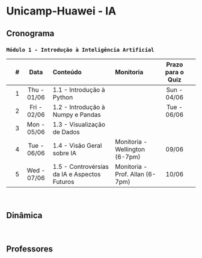 # Unicamp-Huawei - IA

## Cronograma
### ```Módulo 1 - Introdução à Inteligência Artificial```

|  | # | Data | Conteúdo | Monitoria | Prazo para o Quiz |  |
|:---:|:---:|:---:|:---|:---|:---:|:---:|
|  | 1 | Thu - 01/06 | 1.1 - Introdução à Python |  | Sun - 04/06 |  |
|  | 2 | Fri - 02/06 | 1.2 - Introdução à Numpy e Pandas |  | Tue - 06/06 |  |
|  | 3 | Mon - 05/06 | 1.3 - Visualização de Dados |  |  |
|  | 4 | Tue - 06/06 | 1.4 - Visão Geral sobre IA | Monitoria - Wellington (6-7pm) | 09/06 |  |
|  | 5 | Wed - 07/06 | 1.5 - Controvérsias da IA e Aspectos Futuros | Monitoria - Prof. Allan (6-7pm) | 10/06 |  |


<br>

## Dinâmica


<br>

## Professores